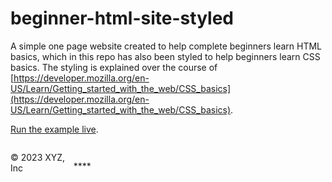 # beginner-html-site-styled
A simple one page website created to help complete beginners learn HTML basics, which in this repo has also been styled to help beginners learn CSS basics. The styling is explained over the course of [https://developer.mozilla.org/en-US/Learn/Getting_started_with_the_web/CSS_basics](https://developer.mozilla.org/en-US/Learn/Getting_started_with_the_web/CSS_basics).

[Run the example live](http://mdn.github.io/beginner-html-site-styled/).
<footer>
<p style="float:left; width: 20%;">
 © 2023 XYZ, Inc
</p>
<p style="float:left; width: 60%; text-align:center;">

</p>
<p style="float:left; width: 20%;">
</p>
</footer>****
